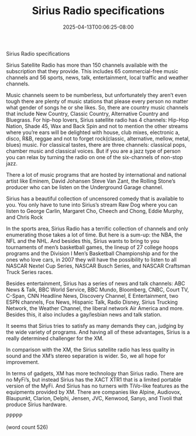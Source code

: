 ﻿---
title: "Sirius Radio specifications"
date: 2025-04-13T00:06:25-08:00
description: "Satellite-Radio Tips for Web Success"
featured_image: "/images/Satellite-Radio.jpg"
tags: ["Satellite Radio"]
---

Sirius Radio specifications

Sirius Satellite Radio has more than 150 channels available with the subscription that they provide. This includes 65 commercial-free music channels and 56 sports, news, talk, entertainment, local traffic and weather channels.

Music channels seem to be numberless, but unfortunately they aren’t even tough there are plenty of music stations that please every person no matter what gender of songs he or she likes. So, there are country music channels that include New Country, Classic Country, Alternative Country and Bluegrass. For hip-hop lovers, Sirius satellite radio has 4 channels: Hip-Hop Nation, Shade 45, Wax and Back Spin and not to mention the other streams where you’re ears will be delighted with house, club mixes, electronic a, disco, R&B, reggae and not to forget rock(classic, alternative, mellow, metal, blues) music. For classical tastes, there are three channels: classical pops, chamber music and classical voices. But if you are a jazz type of person you can relax by turning the radio on one of the six-channels of non-stop jazz.

There a lot of music programs that are hosted by international and national artist like Eminem, David Johansen Steve Van Zant, the Rolling Stone’s producer who can be listen on the Underground Garage channel.

Sirius has a beautiful collection of uncensored comedy that is available to you. You only have to tune into Sirius’s stream Raw Dog where you can listen to George Carlin, Margaret Cho, Cheech and Chong, Eddie Murphy, and Chris Rock  
 
In the sports area, Sirius Radio has a terrific collection of channels and only enumerating those takes a lot of time. But here is a sum-up: the NBA, the NFL and the NHL. And besides this, Sirius wants to bring to you tournaments of men’s basketball games, the lineup of 27 college hoops programs and the Division I Men’s Basketball Championship and for the ones who love cars, in 2007 they will have the possibility to listen to all NASCAR Nextel Cup Series, NASCAR Busch Series, and NASCAR Craftsman Truck Series races.
 
Besides entertainment, Sirius has a series of news and talk channels: ABC News & Talk, BBC World Service, BBC Mundo, Bloomberg, CNBC, Court TV, C-Span, CNN Headline News, Discovery Channel, E Entertainment, two ESPN channels, Fox News, Hispanic Talk, Radio Disney, Sirius Trucking Network, the Weather Channel, the liberal network Air America and more. Besides this, it also includes a gay/lesbian news and talk station.

It seems that Sirius tries to satisfy as many demands they can, judging by the wide variety of programs. And having all of these advantages, Sirius is a really determined challenger for the XM.

In comparison with the XM, the Sirius satellite radio has less quality in sound and the XM’s stereo separation is wider. So, we all hope for improvement.

In terms of gadgets, XM has more technology than Sirius radio. There are no MyFi’s, but instead Sirius has the XACT XTR1 that is a limited portable version of the MyFi. And Sirius has no turners with TiVo-like features as the equipments provided by XM. There are companies like Alpine, Audiovox, Blaupunkt, Clarion, Delphi, Jensen, JVC, Kenwood, Sanyo, and Tivoli that produce Sirius hardware.   

PPPPP

(word count 526)

